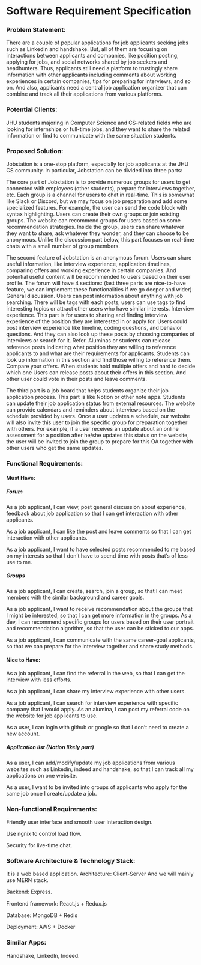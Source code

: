 # Software Requirement Specification



### Problem Statement:

There are a couple of popular applications for job applicants seeking jobs such as LinkedIn and handshake. But, all of them are focusing on interactions between applicants and companies, like position posting, applying for jobs, and social networks shared by job seekers and headhunters. 
Thus, applicants still need a platform to trustingly share information with other applicants including comments about working experiences in certain companies, tips for preparing for interviews, and so on. 
And also, applicants need a central job application organizer that can combine and track all their applications from various platforms. 

### Potential Clients:

JHU students majoring in Computer Science and CS-related fields who are looking for internships or full-time jobs, and they want to share the related information or find to communicate with the same situation students. 




### Proposed Solution:


Jobstation is a one-stop platform, especially for job applicants at the JHU CS community. In particular, Jobstation can be divided into three parts:

The core part of Jobstation is to provide numerous groups for users to get connected with employees (other students), prepare for interviews together, etc. Each group is a channel for users to chat in real-time. This is somewhat like Slack or Discord, but we may focus on job preparation and add some specialized features. For example, the user can send the code block with syntax highlighting. Users can create their own groups or join existing groups. The website can recommend groups for users based on some recommendation strategies. Inside the group, users can share whatever they want to share, ask whatever they wonder, and they can choose to be anonymous. Unlike the discussion part below, this part focuses on real-time chats with a small number of group members.

The second feature of Jobstation is an anonymous forum. Users can share useful information, like interview experience, application timelines, comparing offers and working experience in certain companies. And potential useful content will be recommended to users based on their user profile.
The forum will have 4 sections: (last three parts are nice-to-have feature, we can implement these functionalities if we go deeper and wider)
General discussion. Users can post information about anything with job searching. There will be tags with each posts, users can use tags to find interesting topics or attract other users who have similar interests. 
Interview experience. This part is for users to sharing and finding interview experience of the position they are interested in or apply for. Users could post interview experience like timeline, coding questions, and behavior questions. And they can also look up these posts by choosing companies of interviews or search for it.
Refer. Aluminas or students can release reference posts indicating what position they are willing to reference applicants to and what are their requirements for applicants. Students can look up information in this section and find those willing to reference them. 
Compare your offers. When students hold multiple offers and hard to decide which one Users can release posts about their offers in this section. And other user could vote in their posts and leave comments.

The third part is a job board that helps students organize their job application process. This part is like Notion or other note apps. Students can update their job application status from external resources. The website can provide calendars and reminders about interviews based on the schedule provided by users. Once a user updates a schedule, our website will also invite this user to join the specific group for preparation together with others. For example, if a user receives an update about an online assessment for a position after he/she updates this status on the website, the user will be invited to join the group to prepare for this OA together with other users who get the same updates.




### Functional Requirements:

#### Must Have:


##### Forum
As a job applicant, I can view, post general discussion about experience, feedback about job application so that I can get interaction with other applicants.

As a job applicant, I can like the post and leave comments so that I can get interaction with other applicants.

As a job applicant, I want to have selected posts recommended to me based on my interests so that I don’t have to spend time with posts that’s of less use to me. 



##### Groups
As a job applicant, I can create, search, join a group, so that I can meet members with the similar background and career goals. 

As a job applicant, I want to receive recommendation about the groups that I might be interested, so that I can get more information in the groups.
As a dev, I can recommend specific groups for users based on their user portrait and recommendation algorithm, so that the user can be sticked to our apps.

As a job applicant, I can communicate with the same career-goal applicants, so that we can prepare for the interview together and share study methods.




#### Nice to Have:

As a job applicant, I can find the referral in the web, so that I can get the interview with less efforts.

As a job applicant, I can share my interview experience with other users.

As a job applicant, I can search for interview experience with specific company that I would apply.
As an alumina, I can post my referral code on the website for job applicants to use.


As a user, I can login with github or google so that I don’t need to create a new account.
##### Application list (Notion likely part)

As a user, I can add/modify/update my job applications from various websites such as Linkedin, indeed and handshake, so that I can track all my applications on one website.

As a user, I want to be invited into groups of applicants who apply for the same job once I create/update a job.

### Non-functional Requirements:

Friendly user interface and smooth user interaction design. 

Use ngnix to control load flow.

Security for live-time chat.

### Software Architecture & Technology Stack:

It is a web based application.
Architecture: Client-Server
And we will mainly use MERN stack.

Backend: Express.

Frontend framework: React.js + Redux.js

Database: MongoDB + Redis 

Deployment: AWS + Docker



### Similar Apps:

Handshake, LinkedIn, Indeed.
